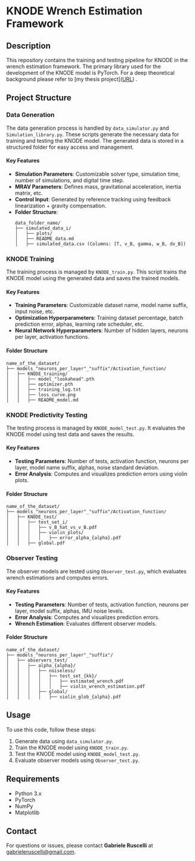 # KNODE Wrench Estimation Framework

## Description
This repository contains the training and testing pipeline for KNODE in the wrench estimation framework. The primary library used for the development of the KNODE model is PyTorch. For a deep theoretical background please refer to [my thesis project]([URL](https://it.overleaf.com/read/fwhwjmkdpdxx#7ae2d0 )) .

## Project Structure

### Data Generation
The data generation process is handled by `data_simulator.py` and `Simulation_library.py`. These scripts generate the necessary data for training and testing the KNODE model. The generated data is stored in a structured folder for easy access and management.

#### Key Features
- **Simulation Parameters**: Customizable solver type, simulation time, number of simulations, and digital time step.
- **MRAV Parameters**: Defines mass, gravitational acceleration, inertia matrix, etc.
- **Control Input**: Generated by reference tracking using feedback linearization + gravity compensation.
- **Folder Structure**:
  ```
  data_folder_name/
  ├── simulated_data_i/
  │   ├── plots/
  │   ├── README_data.md
  │   ├── simulated_data.csv (Columns: [T, v_B, gamma, w_B, dv_B])
  ```

### KNODE Training
The training process is managed by `KNODE_train.py`. This script trains the KNODE model using the generated data and saves the trained models.

#### Key Features
- **Training Parameters**: Customizable dataset name, model name suffix, input noise, etc.
- **Optimization Hyperparameters**: Training dataset percentage, batch prediction error, alphas, learning rate scheduler, etc.
- **Neural Network Hyperparameters**: Number of hidden layers, neurons per layer, activation functions.

#### Folder Structure
  ```
  name_of_the_dataset/
  ├── models_"neurons_per_layer"_"suffix"/Activation_function/
  │   ├── KNODE_training/
  │   │   ├── model_"lookahead".pth
  │   │   ├── optimizer.pth
  │   │   ├── training_log.txt
  │   │   ├── loss_curve.png
  │   │   ├── README_model.md
  ```

### KNODE Predictivity Testing
The testing process is managed by `KNODE_model_test.py`. It evaluates the KNODE model using test data and saves the results.

#### Key Features
- **Testing Parameters**: Number of tests, activation function, neurons per layer, model name suffix, alphas, noise standard deviation.
- **Error Analysis**: Computes and visualizes prediction errors using violin plots.

#### Folder Structure
  ```
  name_of_the_dataset/
  ├── models_"neurons_per_layer"_"suffix"/Activation_function/
  │   ├── KNODE_test/
  │   │   ├── test_set_i/
  │   │   │   ├── v_B_hat_vs_v_B.pdf
  │   │   │   ├── violin_plots/
  │   │   │   │   ├── error_alpha_{alpha}.pdf
  │   │   ├── global.pdf
  ```

### Observer Testing
The observer models are tested using `Observer_test.py`, which evaluates wrench estimations and computes errors.

#### Key Features
- **Testing Parameters**: Number of tests, activation function, neurons per layer, model suffix, alphas, IMU noise levels.
- **Error Analysis**: Computes and visualizes prediction errors.
- **Wrench Estimation**: Evaluates different observer models.

#### Folder Structure
  ```
  name_of_the_dataset/
  ├── models_"neurons_per_layer"_"suffix"/
  │   ├── observers_test/
  │   │   ├── alpha_{alpha}/
  │   │   │   ├── noiseless/
  │   │   │   │   ├── test_set_{kk}/
  │   │   │   │   │   ├── estimated_wrench.pdf
  │   │   │   │   │   ├── violin_wrench_estimation.pdf
  │   │   │   ├── global/
  │   │   │   │   ├── violin_glob_{alpha}.pdf
  ```

## Usage
To use this code, follow these steps:
1. Generate data using `data_simulator.py`.
2. Train the KNODE model using `KNODE_train.py`.
3. Test the KNODE model using `KNODE_model_test.py`.
4. Evaluate observer models using `Observer_test.py`.

## Requirements
- Python 3.x
- PyTorch
- NumPy
- Matplotlib

## Contact
For questions or issues, please contact **Gabriele Ruscelli** at gabrieleruscelli@gmail.com.

